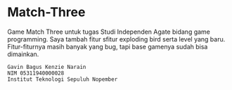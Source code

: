 # Match-Three
Game Match Three untuk tugas Studi Independen Agate bidang game programming. Saya tambah fitur sfitur exploding bird serta level yang baru. Fitur-fiturnya masih banyak yang bug, tapi base gamenya sudah bisa dimainkan.
```
Gavin Bagus Kenzie Narain
NIM 05311940000028 
Institut Teknologi Sepuluh Nopember
```
